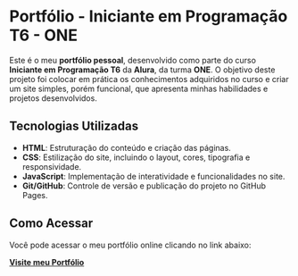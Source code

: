 # Portfólio - Iniciante em Programação T6 - ONE

Este é o meu **portfólio pessoal**, desenvolvido como parte do curso **Iniciante em Programação T6** da **Alura**, da turma **ONE**. O objetivo deste projeto foi colocar em prática os conhecimentos adquiridos no curso e criar um site simples, porém funcional, que apresenta minhas habilidades e projetos desenvolvidos.

## Tecnologias Utilizadas

- **HTML**: Estruturação do conteúdo e criação das páginas.
- **CSS**: Estilização do site, incluindo o layout, cores, tipografia e responsividade.
- **JavaScript**: Implementação de interatividade e funcionalidades no site.
- **Git/GitHub**: Controle de versão e publicação do projeto no GitHub Pages.

## Como Acessar

Você pode acessar o meu portfólio online clicando no link abaixo:

[**Visite meu Portfólio**](https://pedrolalima.github.io/portfolio/)
